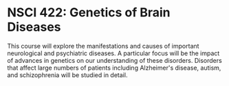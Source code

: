 # NSCI 422: Genetics of Brain Diseases

This course will explore the manifestations and causes of important neurological and psychiatric diseases. A particular focus will be the impact of advances in genetics on our understanding of these disorders. Disorders that affect large numbers of patients including Alzheimer's disease, autism, and schizophrenia will be studied in detail.